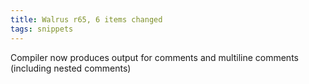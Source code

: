 ```yaml
---
title: Walrus r65, 6 items changed
tags: snippets
---
```


Compiler now produces output for comments and multiline comments (including nested comments)
